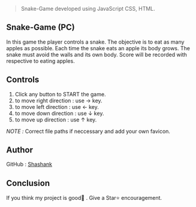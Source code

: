 > Snake-Game developed using JavaScript CSS, HTML.


## Snake-Game (PC)

In this game the player controls a snake. The objective is to eat as many apples as possible. Each time the snake eats an apple its body grows. The snake must avoid the walls and its own body.
Score will be recorded with respective to eating apples.

## Controls

1. Click any button to START the game.
2. to move right direction : use → key.
3. to move left direction  : use ← key.
4. to move down direction  : use ↓ key.
5. to move up direction    : use ↑ key.


*NOTE :* Correct file paths if neccessary and add your own favicon.


## Author

GitHub : [Shashank](https://github.com/ShashankCode1)

## Conclusion

If you think my project is good👏 . Give a Star⭐ encouragement.
